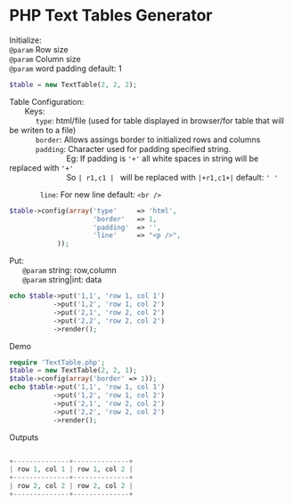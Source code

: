 # PHP Text Tables Generator

Initialize:  
   ```@param``` Row size  
  ```@param``` Column size  
   ```@param``` word padding default: 1
```php
$table = new TextTable(2, 2, 2);
```

Table Configuration:  
&nbsp;&nbsp;&nbsp;&nbsp;&nbsp;&nbsp;&nbsp;Keys:  
&nbsp;&nbsp;&nbsp;&nbsp;&nbsp;&nbsp;&nbsp;&nbsp;&nbsp;&nbsp;&nbsp;&nbsp;```type```: html/file (used for table displayed in browser/for table that will be writen to a file)  
&nbsp;&nbsp;&nbsp;&nbsp;&nbsp;&nbsp;&nbsp;&nbsp;&nbsp;&nbsp;&nbsp;&nbsp;```border```: Allows assings border to initialized rows and columns  
&nbsp;&nbsp;&nbsp;&nbsp;&nbsp;&nbsp;&nbsp;&nbsp;&nbsp;&nbsp;&nbsp;&nbsp;```padding```: Character used for padding specified string.  
 &nbsp;&nbsp;&nbsp;&nbsp;&nbsp;&nbsp;&nbsp;&nbsp;&nbsp;&nbsp;&nbsp;&nbsp;&nbsp;&nbsp;&nbsp;&nbsp;&nbsp;&nbsp;&nbsp;&nbsp;&nbsp;&nbsp;&nbsp;&nbsp;&nbsp;&nbsp;Eg: If padding is ```'+'``` all white spaces in string will be replaced with ```'+'```   
&nbsp;&nbsp;&nbsp;&nbsp;&nbsp;&nbsp;&nbsp;&nbsp;&nbsp;&nbsp;&nbsp;&nbsp;&nbsp;&nbsp;&nbsp;&nbsp;&nbsp;&nbsp;&nbsp;&nbsp;&nbsp;&nbsp;&nbsp;&nbsp;&nbsp;&nbsp;So ```| r1,c1 | ``` will be replaced with  ```|+r1,c1+|``` default: ```' '```              
           
&nbsp;&nbsp;&nbsp;&nbsp;&nbsp;&nbsp;&nbsp;&nbsp;&nbsp;&nbsp;&nbsp;&nbsp;&nbsp;&nbsp;```line```: For new line default: ```<br />```

```php
$table->config(array('type'     => 'html',
                     'border'   => 1,
                     'padding'  => '',
                     'line'     => "<p />",
            ));
```

Put:   
&nbsp;&nbsp;&nbsp;&nbsp;&nbsp;&nbsp;```@param``` string: row,column   
&nbsp;&nbsp;&nbsp;&nbsp;&nbsp;&nbsp;```@param``` string|int: data
```php
echo $table->put('1,1', 'row 1, col 1')
           ->put('1,2', 'row 1, col 2')
           ->put('2,1', 'row 2, col 2')
           ->put('2,2', 'row 2, col 2')
           ->render();

```

Demo
```php
require 'TextTable.php';
$table = new TextTable(2, 2, 1);
$table->config(array('border' => 1));
echo $table->put('1,1', 'row 1, col 1')
           ->put('1,2', 'row 1, col 2')
           ->put('2,1', 'row 2, col 2')
           ->put('2,2', 'row 2, col 2')
           ->render();
```
Outputs
```php

+--------------+--------------+
| row 1, col 1 | row 1, col 2 |
+--------------+--------------+
| row 2, col 2 | row 2, col 2 |
+--------------+--------------+ 

```
